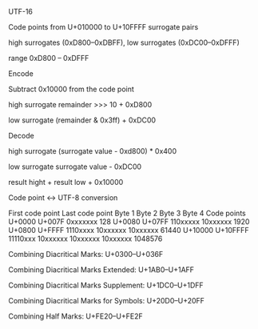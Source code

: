 UTF-16

Code points from U+010000 to U+10FFFF surrogate pairs

high surrogates (0xD800–0xDBFF), low surrogates (0xDC00–0xDFFF)

range 0xD800 – 0xDFFF

Encode

Subtract 0x10000 from the code point

high surrogate remainder >>> 10 +  0xD800

low surrogate (remainder & 0x3ff) + 0xDC00


Decode

high surrogate (surrogate value - 0xd800) * 0x400

low surrogate surrogate value - 0xDC00

result hight + result low + 0x10000


Code point ↔ UTF-8 conversion

First code point	Last code point	Byte 1	  Byte 2	  Byte 3	   Byte 4	    Code points
U+0000	          U+007F	        0xxxxxxx		                              128
U+0080	          U+07FF          110xxxxx	10xxxxxx		                    1920
U+0800	          U+FFFF          1110xxxx	10xxxxxx	10xxxxxx		          61440
U+10000	          U+10FFFF	      11110xxx	10xxxxxx	10xxxxxx   10xxxxxx	  1048576


Combining Diacritical Marks: U+0300–U+036F

Combining Diacritical Marks Extended: U+1AB0–U+1AFF

Combining Diacritical Marks Supplement: U+1DC0–U+1DFF

Combining Diacritical Marks for Symbols: U+20D0–U+20FF

Combining Half Marks: U+FE20–U+FE2F
